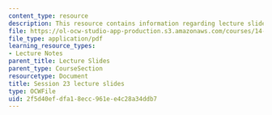 ```yaml
---
content_type: resource
description: This resource contains information regarding lecture slide 23.
file: https://ol-ocw-studio-app-production.s3.amazonaws.com/courses/14-581-international-economics-i-spring-2013/2f5d40efdfa18ecc961ee4c28a34ddb7_MIT14_581S13_Lecslides23.pdf
file_type: application/pdf
learning_resource_types:
- Lecture Notes
parent_title: Lecture Slides
parent_type: CourseSection
resourcetype: Document
title: Session 23 lecture slides
type: OCWFile
uid: 2f5d40ef-dfa1-8ecc-961e-e4c28a34ddb7
---
```

